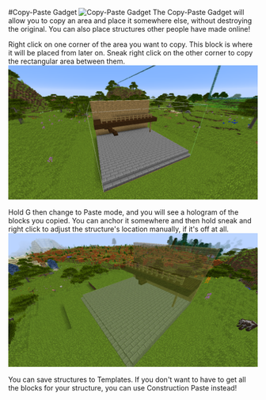 #Copy-Paste Gadget
![Copy-Paste Gadget](item:buildinggadgets:copypastetool)
The Copy-Paste Gadget will allow you to copy an area and place it somewhere else, without destroying the original. You can also place structures other people have made online!

Right click on one corner of the area you want to copy. This block is where it will be placed from later on. Sneak right click on the other corner to copy the rectangular area between them.
![](copy.png)

Hold G then change to Paste mode, and you will see a hologram of the blocks you copied. You can anchor it somewhere and then hold sneak and right click to adjust the structure's location manually, if it's off at all.
![](paste.png)

You can save structures to Templates.
If you don't want to have to get all the blocks for your structure, you can use Construction Paste instead!